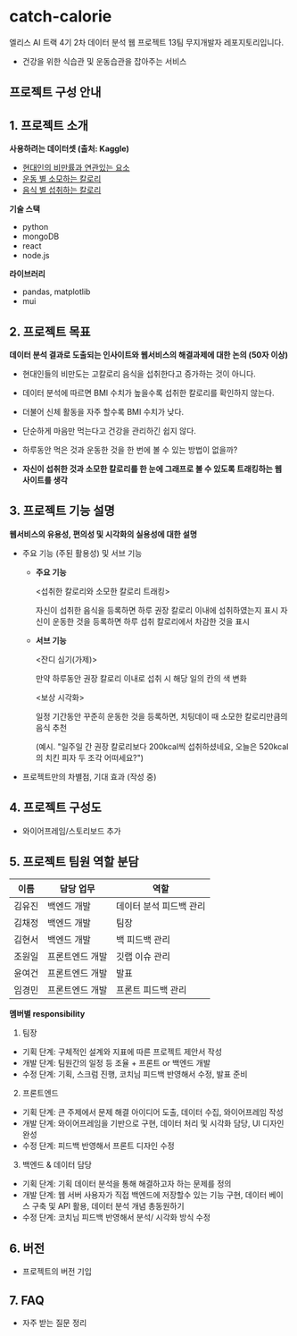 # catch-calorie 

엘리스 AI 트랙 4기 2차 데이터 분석 웹 프로젝트 13팀 무지개발자 레포지토리입니다.

- 건강을 위한 식습관 및 운동습관을 잡아주는 서비스

## 프로젝트 구성 안내

## 1. 프로젝트 소개 

**사용하려는 데이터셋 (출처: Kaggle)**
  - [현대인의 비만률과 연관있는 요소](https://www.kaggle.com/datasets/mandysia/obesity-dataset-cleaned-and-data-sinthetic) 
  - [운동 별 소모하는 칼로리](https://www.kaggle.com/datasets/aadhavvignesh/calories-burned-during-exercise-and-activities)
  - [음식 별 섭취하는 칼로리](https://www.kaggle.com/datasets/kkhandekar/calories-in-food-items-per-100-grams)
  
**기술 스택** 
  - python
  - mongoDB
  - react
  - node.js

**라이브러리**
  - pandas, matplotlib
  - mui

## 2. 프로젝트 목표

**데이터 분석 결과로 도출되는 인사이트와 웹서비스의 해결과제에 대한 논의 (50자 이상)**
  - 현대인들의 비만도는 고칼로리 음식을 섭취한다고 증가하는 것이 아니다.
  - 데이터 분석에 따르면 BMI 수치가 높을수록 섭취한 칼로리를 확인하지 않는다.
  - 더불어 신체 활동을 자주 할수록 BMI 수치가 낮다.

  - 단순하게 마음만 먹는다고 건강을 관리하긴 쉽지 않다.
  - 하루동안 먹은 것과 운동한 것을 한 번에 볼 수 있는 방법이 없을까?
  - **자신이 섭취한 것과 소모한 칼로리를 한 눈에 그래프로 볼 수 있도록 트래킹하는 웹 사이트를 생각**
  

## 3. 프로젝트 기능 설명

**웹서비스의 유용성, 편의성 및 시각화의 실용성에 대한 설명**
  - 주요 기능 (주된 활용성) 및 서브 기능
    - **주요 기능**
      
      <섭취한 칼로리와 소모한 칼로리 트래킹>

        자신이 섭취한 음식을 등록하면 하루 권장 칼로리 이내에 섭취하였는지 표시
        자신이 운동한 것을 등록하면 하루 섭취 칼로리에서 차감한 것을 표시

    - **서브 기능**

      <잔디 심기(가제)>

        만약 하루동안 권장 칼로리 이내로 섭취 시 해당 일의 칸의 색 변화

      <보상 시각화>

        일정 기간동안 꾸준히 운동한 것을 등록하면,
        치팅데이 때 소모한 칼로리만큼의 음식 추천
        
        (예시. "일주일 간 권장 칼로리보다 200kcal씩 섭취하셨네요, 오늘은 520kcal의 치킨 피자 두 조각 어떠세요?")

  - 프로젝트만의 차별점, 기대 효과
    (작성 중)

## 4. 프로젝트 구성도
  - 와이어프레임/스토리보드 추가

## 5. 프로젝트 팀원 역할 분담
| 이름 | 담당 업무 | 역할 |
| ------ | ------ | ------|
| 김유진 | 백엔드 개발 | 데이터 분석 피드백 관리 |
| 김채정 | 백엔드 개발 | 팀장 |
| 김현서 | 백엔드 개발 | 백 피드백 관리 |
| 조원일 | 프론트엔드 개발 | 깃랩 이슈 관리 |
| 윤여건 | 프론트엔드 개발 | 발표 |
| 임경민 | 프론트엔드 개발 | 프론트 피드백 관리 |

**멤버별 responsibility**

1. 팀장 

- 기획 단계: 구체적인 설계와 지표에 따른 프로젝트 제안서 작성
- 개발 단계: 팀원간의 일정 등 조율 + 프론트 or 백엔드 개발
- 수정 단계: 기획, 스크럼 진행, 코치님 피드백 반영해서 수정, 발표 준비

2. 프론트엔드 

- 기획 단계: 큰 주제에서 문제 해결 아이디어 도출, 데이터 수집, 와이어프레임 작성
- 개발 단계: 와이어프레임을 기반으로 구현, 데이터 처리 및 시각화 담당, UI 디자인 완성
- 수정 단계: 피드백 반영해서 프론트 디자인 수정

 3. 백엔드 & 데이터 담당  

- 기획 단계: 기획 데이터 분석을 통해 해결하고자 하는 문제를 정의
- 개발 단계: 웹 서버 사용자가 직접 백엔드에 저장할수 있는 기능 구현, 데이터 베이스 구축 및 API 활용, 데이터 분석 개념 총동원하기
- 수정 단계: 코치님 피드백 반영해서 분석/ 시각화 방식 수정

## 6. 버전
  - 프로젝트의 버전 기입

## 7. FAQ
  - 자주 받는 질문 정리

